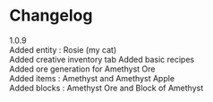 # Changelog

1.0.9<br>
Added entity : Rosie (my cat)<br>
Added creative inventory tab
Added basic recipes<br>
Added ore generation for Amethyst Ore<br>
Added items : Amethyst and Amethyst Apple<br>
Added blocks : Amethyst Ore and Block of Amethyst